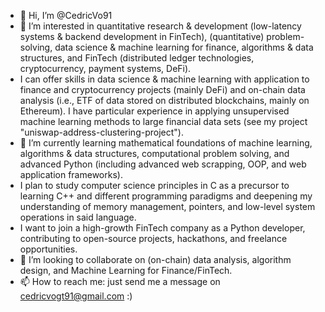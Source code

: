 - 👋 Hi, I’m @CedricVo91
- 👀 I’m interested in quantitative research & development (low-latency systems & backend development in FinTech), (quantitative) problem-solving, data science & machine learning for finance, algorithms & data structures, and FinTech (distributed ledger technologies, cryptocurrency, payment systems, DeFi).
- I can offer skills in data science & machine learning with application to finance and cryptocurrency projects (mainly DeFi) and on-chain data analysis (i.e., ETF of data stored on distributed blockchains, mainly on Ethereum). I have particular experience in applying unsupervised machine learning methods to large financial data sets (see my project "uniswap-address-clustering-project").
- 🌱 I’m currently learning mathematical foundations of machine learning, algorithms & data structures, computational problem solving, and advanced Python (including advanced web scrapping, OOP, and web application frameworks).
- I plan to study computer science principles in C as a precursor to learning C++ and different programming paradigms and deepening my understanding of memory management, pointers, and low-level system operations in said language.
- I want to join a high-growth FinTech company as a Python developer, contributing to open-source projects, hackathons, and freelance opportunities. 
- 💞️ I’m looking to collaborate on (on-chain) data analysis, algorithm design, and Machine Learning for Finance/FinTech. 
- 📫 How to reach me: just send me a message on cedricvogt91@gmail.com :)

<!---
CedricVo91/CedricVo91 is a ✨ special ✨ repository because its `README.md` (this file) appears on your GitHub profile.
You can click the Preview link to take a look at your changes.
--->
